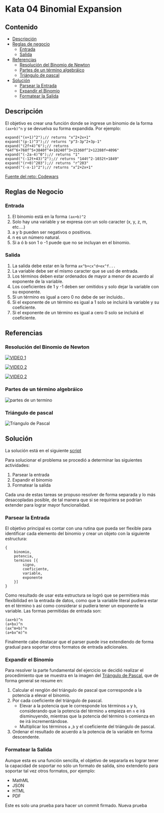# Kata 04 Binomial Expansion

## Contenido

- [Descripción](#descripcion)
- [Reglas de negocio](#reglas-de-negocio)
  - [Entrada](#entrada)
  - [Salida](#salida)
- [Referencias](#referencias)
  - [Resolución del Binomio de Newton](#resolución-del-binomio-de-newton)
  - [Partes de un término algebráico](#partes-de-un-término-algebráico)
  - [Triángulo de pascal](#triángulo-de-pascal)
- [Solución](#solución)
  - [Parsear la Entrada](#parsear-la-entrada)
  - [Expandir el Binomio](#expandir-el-binomio)
  - [Formatear la Salida](#formatear-la-salida)

## Descripción

El objetivo es crear una función donde se ingrese un binomio de la forma `(ax+b)^n` y se devuelva su forma expandida. Por ejemplo:

```
expand("(x+1)^2");// returns "x^2+2x+1"
expand("(p-1)^3");// returns "p^3-3p^2+3p-1"
expand("(2f+4)^6");// returns "64f^6+768f^5+3840f^4+10240f^3+15360f^2+12288f+4096"
expand("(-2a-4)^0");// returns "1"
expand("(-12t+43)^2");// returns "144t^2-1032t+1849"
expand("(r+0)^203");// returns "r^203"
expand("(-x-1)^2");// returns "x^2+2x+1"
```

[Fuente del reto: Codewars](https://www.codewars.com/kata/540d0fdd3b6532e5c3000b5b)

## Reglas de Negocio

### Entrada

1.  El binomio está en la forma `(ax+b)^2`
2.  Solo hay una variable y se expresa con un solo caracter (x, y, z, m, etc....)
3.  a y b pueden ser negativos o positivos.
4.  n es un número natural.
5.  Si a ó b son 1 o -1 puede que no se incluyan en el binomio.

### Salida

1.  La salida debe estar en la forma `ax^b+cx^d+ex^f...`
2.  La variable debe ser el mismo caracter que se usó de entrada.
3.  Los términos deben estar ordenados de mayor a menor de acuerdo al exponente de la variable.
4.  Los coeficientes de 1 y -1 deben ser omitidos y solo dejar la variable con su exponente.
5.  Si un término es igual a cero 0 no debe de ser incluido..
6.  Si el exponente de un término es igual a 1 solo se incluirá la variable y su coeficiente.
7.  Si el exponente de un término es igual a cero 0 solo se incluirá el coeficiente.

## Referencias

### Resolución del Binomio de Newton

[![VIDEO 1](https://img.youtube.com/vi/uIBjQBANzcE/0.jpg)](https://www.youtube.com/watch?v=uIBjQBANzcE)

[![VIDEO 2](https://img.youtube.com/vi/LYWDsj09WqI/0.jpg)](https://www.youtube.com/watch?v=LYWDsj09WqI)

[![VIDEO 2](https://img.youtube.com/vi/MM6M-BtVsLU/0.jpg)](https://www.youtube.com/watch?v=MM6M-BtVsLU)

### Partes de un término algebráico

![partes de un termino](https://www.partesdel.com/wp-content/uploads/Coeficiente-400x203.png)

### Triángulo de pascal

![Triangulo de Pascal](https://i2.wp.com/matematicascercanas.com/wp-content/uploads/2018/10/binomionewton05.jpg?w=683&ssl=1)

## Solución

La solución está en el siguiente [script](../katas/kata-04-binomial-expansion.js)

Para solucionar el problema se procedió a determinar las siguientes actividades:

1. Parsear la entrada
2. Expandir el binomio
3. Formatear la salida

Cada una de estas tareas se propuso resolver de forma separada y lo más desacopladas posible, de tal manera que si se requiriera se podrían extender para lograr mayor funcionalidad.

### Parsear la Entrada

El objetivo principal es contar con una rutina que pueda ser flexible para identificar cada elemento del binomio y crear un objeto con la siguiente estructura:

```
{
	binomio,
	potencia,
	terminos [{
		signo,
		coeficiente,
		variable,
		exponente
	}]
}
```

Como resultado de usar esta estructura se logró que se permitiera más flexibilidad en la entrada de datos, como que la variable literal pudiera estar en el término `b` así como considerar si pudiera tener un exponente la variable. Las formas permitidas de entrada son:

```
(ax+b)^n
(a+bx)^n
(ax^m+b)^n
(a+bx^m)^n
```

Finalmente cabe destacar que el parser puede irse extendiendo de forma gradual para soportar otros formatos de entrada adicionales.

### Expandir el Binomio

Para resolver la parte fundamental del ejercicio se decidió realizar el procedimiento que se muestra en la imagen del [Triángulo de Pascal](#triángulo-de-pascal), que de forma general se resume en:

1. Calcular el renglón del triángulo de pascal que corresponde a la potencia a elevar el binomio.
2. Por cada coeficiente del triángulo de pascal.
   - Elevar a la potencia que le corresponde los términos `a` y `b`, considerando que la potencia del término `a` empieza en `n` e irá disminuyendo, mientras que la potencia del término `b` comienza en `0`e irá incrementándose.
   - Multiplicar los términos `a` ,`b` y el coeficiente del triángulo de pascal.
3. Ordenar el resultado de acuerdo a la potencia de la variable en forma descendente.

### Formatear la Salida

Aunque esta es una función sencilla, el objetivo de separarla es lograr tener la capacidad de soportar no sólo un formato de salida, sino extenderlo para soportar tal vez otros formatos, por ejemplo:

- MathML
- JSON
- HTML
- PDF

Este es solo una prueba para hacer un commit firmado.
Nueva prueba
